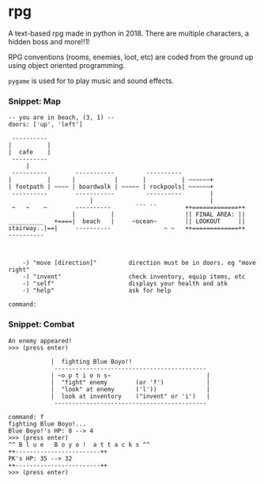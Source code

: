 # rpg

A text-based rpg made in python in 2018. There are multiple characters, a hidden boss and more!!1! 

RPG conventions (rooms, enemies, loot, etc) are coded from the ground up using object oriented programming. 

`pygame` is used for to play music and sound effects.

### Snippet: Map
```
-- you are in beach, (3, 1) --
doors: ['up', 'left']

 ----------
|          |
|  cafe    |
 ----------
     |
 ----------        -----------         ----------
|          |      |           |       |          | ~~~~~~+
| footpath | ~~~~ | boardwalk | ~~~~~ | rockpools| ~~~~~~+
 ----------        -----------         ----------        |
                       |                                 |
 ~   ~    ~        ----------       ``` ``        ++=============++
                  |          |                    || FINAL AREA: ||
__________   +====|  beach   |     ~ocean~        || LOOKOUT     ||
stairway..|==|     ----------               ~ ~   ++=============++
----------



    -) "move [direction]"         direction must be in doors. eg "move right"
    -) "invent"                   check inventory, equip items, etc
    -) "self"                     displays your health and atk
    -) "help"                     ask for help

command:
```

### Snippet: Combat
```
An enemy appeared!
>>> (press enter)

            |  fighting Blue Boyo!!
             -------------------------------------------
            | ~o p t i o n s~                           |
            |  "fight" enemy        (or 'f')            |
            |  "look" at enemy      ('l'))              |
            |  look at inventory    ("invent" or 'i')   |
             -------------------------------------------

command: f
fighting Blue Boyo!...
Blue Boyo!'s HP: 8 --> 4
>>> (press enter)
^^ B l u e   B o y o !  a t t a c k s ^^
++------------------------++
PK's HP: 35 --> 32
++------------------------++
>>> (press enter)
```
